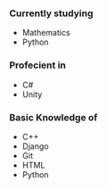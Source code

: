 ### Currently studying
 - Mathematics
 - Python

### Profecient in
 - C#
 - Unity

### Basic Knowledge of
 - C++
 - Django
 - Git
 - HTML
 - Python
